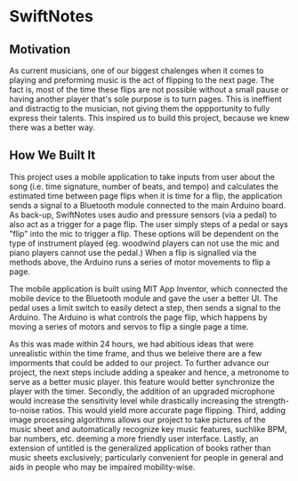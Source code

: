 # SwiftNotes
## Motivation
As current musicians, one of our biggest chalenges when it comes to playing and preforming music is the act of flipping to the next page. The fact is, most of the time these flips are not possible without a small pause or having another player that's sole purpose is to turn pages. This is ineffient and distractig to the musician, not giving them the oppportunity to fully express their talents. This inspired us to build this project, because we knew there was a better way.

## How We Built It
This project uses a mobile application to take inputs from user about the song (i.e. time signature, number of beats, and tempo) and calculates the estimated time between page flips when it is time for a flip, the application sends a signal to a Bluetooth module connected to the main Arduino board. As back-up, SwiftNotes uses audio and pressure sensors (via a pedal) to also act as a trigger for a page flip. The user simply steps of a pedal or says "flip" into the mic to trigger a flip. These options will be dependent on the type of instrument played (eg. woodwind players can not use the mic and piano players cannot use the pedal.) When a flip is signalled via the methods above, the Arduino runs a series of motor movements to flip a page.

The mobile application is built using MIT App Inventor, which connected the mobile device to the Bluetooth module and gave the user a better UI. The pedal uses a limit switch to easily detect a step, then sends a signal to the Arduino. The Arduino is what controls the page flip, which happens by moving a series of motors and servos to flip a single page a time.

As this was made within 24 hours, we had abitious ideas that were unrealistic within the time frame, and thus we beleive there are a few imporments that could be added to our project. To further advance our project, the next steps include adding a speaker and hence, a metronome to serve as a better music player. this feature would better synchronize the player with the timer. Secondly, the addition of an upgraded microphone would increase the sensitivity level while drastically increasing the strength-to-noise ratios. This would yield more accurate page flipping. Third, adding image processing algorithms allows our project to take pictures of the music sheet and automatically recognize key music features, suchlike BPM, bar numbers, etc. deeming a more friendly user interface. Lastly, an extension of untitled is the generalized application of books rather than music sheets exclusively; particularly convenient for people in general and aids in people who may be impaired mobility-wise.
